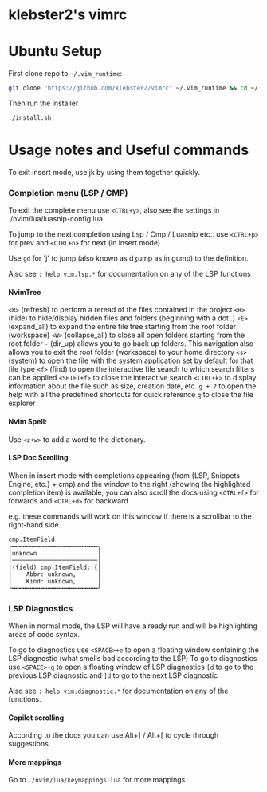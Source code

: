 # klebster2's vimrc

Ubuntu Setup
============

First clone repo to `~/.vim_runtime`:

```bash
git clone "https://github.com/klebster2/vimrc" ~/.vim_runtime && cd ~/.vim_runtime
```

Then run the installer

``` bash
./install.sh
```

# Usage notes and Useful commands

To exit insert mode, use jk by using them together quickly.

### Completion menu (LSP / CMP)
To exit the complete menu use `<CTRL+y>`, also see the settings in ./nvim/lua/luasnip-config.lua

To jump to the next completion using Lsp / Cmp / Luasnip etc.. use
`<CTRL+p>` for prev and `<CTRL+n>` for next (in insert mode)

Use `gd` for 'j' to jump (also known as dʒump as in gump) to the definition.

Also see `: help vim.lsp.*` for documentation on any of the LSP functions


#### NvimTree

`<R>` (refresh) to perform a reread of the files contained in the project
`<H>` (hide) to hide/display hidden files and folders (beginning with a dot .)
`<E>` (expand_all) to expand the entire file tree starting from the root folder (workspace)
`<W>` (collapse_all) to close all open folders starting from the root folder
`-` (dir_up) allows you to go back up folders. This navigation also allows you to exit the root folder (workspace) to your home directory
`<s>` (system) to open the file with the system application set by default for that file type
`<f>` (find) to open the interactive file search to which search filters can be applied
`<SHIFT+f>` to close the interactive search
`<CTRL+k>` to display information about the file such as size, creation date, etc.
`g + ?` to open the help with all the predefined shortcuts for quick reference
`q` to close the file explorer


#### Nvim Spell:

Use  `<z+w>` to add a word to the dictionary.

#### LSP Doc Scrolling

When in insert mode with completions appearing (from {LSP, Snippets Engine, etc.} + cmp)
and the window to the right (showing the highlighted completion item) is available, you can also scroll the docs using
`<CTRL+f>` for forwards and `<CTRL+d>` for backward

e.g. these commands will work on this window if there is a scrollbar to the right-hand side.

```
cmp.ItemField
╭╍╍╍╍╍╍╍╍╍╍╍╍╍╍╍╍╍╍╍╍╍╍╍╍╮
│unknown                 │
│────────────────────────│
│(field) cmp.ItemField: {│
│    Abbr: unknown,      │
│    Kind: unknown,      │
╰╍╍╍╍╍╍╍╍╍╍╍╍╍╍╍╍╍╍╍╍╍╍╍╍╯
```

### LSP Diagnostics

When in normal mode, the LSP will have already run and will be highlighting areas of code syntax.

To go to diagnostics use `<SPACE>+e` to open a floating window containing the LSP diagnostic (what smells bad according to the LSP)
To go to diagnostics use `<SPACE>+q` to open a floating window of LSP diagnostics
`[d` to go to the previous LSP diagnostic and `]d` to go to the next LSP diagnostic

Also see `: help vim.diagnostic.*` for documentation on any of the functions.

#### Copilot scrolling
According to the docs you can use Alt+] / Alt+[ to cycle through suggestions.


#### More mappings

Go to `./nvim/lua/keymappings.lua` for more mappings
